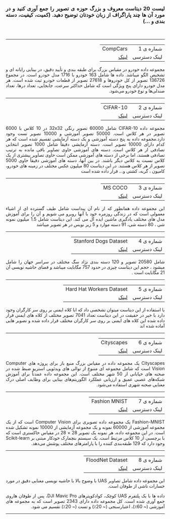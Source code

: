 <div dir="rtl" align="justify">
<h3>لیست 20 دیتاست معروف و بزرگ حوزه ی تصویر را جمع آوری کنید و در مورد آن ها چند پاراگراف از زبان خودتان توضیح دهید. (کمیت، کیفیت، دسته بندی و ...)</h3><br/>
</div>
<hr/>

<div dir="rtl" align="justify">
  <table>
 <tr>
   <td>شماره ی 1</td>
   <td>CompCars</td>
 </tr>
  <tr>
    <td>لینک دسترسی</td>
    <td><a href="http://ai.stanford.edu/~jkrause/cars/car_dataset.html">لینک</a></td>
  </tr>
</table>
  مجموعه داده خودرو در مقیاس بزرگ برای طبقه بندی و تأیید دقیق، در بینایی رایانه ای و تشخیص الگو میباشد. داده ها شامل 163 خودرو با 1716 مدل خودرو است. در مجموع 136726 تصویر از کل خودروها و 27618 تصویر از قطعات خودرو ثبت شده است. هر مدل خودرو دارای پنج ویژگی است که شامل حداکثر سرعت، جابجایی، تعداد درها، تعداد صندلی‌ها و نوع خودرو می‌شود.
</div><hr/>


<div dir="rtl" align="justify">
  <table>
 <tr>
   <td>شماره ی 2</td>
   <td>CIFAR-10</td>
 </tr>
  <tr>
    <td>لینک دسترسی</td>
    <td><a href="https://www.cs.toronto.edu/~kriz/cifar.html">لینک</a></td>
  </tr>
</table>
  مجموعه داده CIFAR-10 شامل 60000 تصویر رنگی 32x32 در 10 کلاس با 6000 تصویر در هر کلاس است. 50000 تصویر آموزشی و 10000 تصویر تست وجود دارد.مجموعه داده به پنج دسته آموزشی و یک دسته آزمایشی تقسیم شده است که هر کدام دارای 10000 تصویر است. دسته آزمایشی دقیقاً شامل 1000 تصویر انتخابی تصادفی از هر کلاس است. دسته های آموزشی حاوی تصاویر باقی مانده به ترتیب تصادفی هستند، اما برخی از دسته های آموزشی ممکن است حاوی تصاویر بیشتری از یک کلاس نسبت به کلاس دیگر باشند. در بین آنها، دسته های آموزشی دقیقاً حاوی 5000 تصویر از هر کلاس هستند.
   در این دیتاست 80 میلیون عکس مختلف در زمینه های خودرو، کامیون ، گربه، کشتی و... قرار داده شده است
</div><hr/>


<div dir="rtl" align="justify">
  <table>
 <tr>
   <td>شماره ی 3</td>
   <td>MS COCO</td>
 </tr>
  <tr>
    <td>لینک دسترسی</td>
    <td><a href="https://cocodataset.org/#download">لینک</a></td>
  </tr>
</table>
  این مجموعه داده همانطور که از نام آن پیداست شامل طیف گسترده ای از اشیاء معمولی است که در زندگی روزمره خود با آنها روبرو می شویم و آن را برای آموزش مدل های مختلف یادگیری ماشین ایده آل می کند. این دیتاست شامل 1.5 میلیون نمونه شی ، 80 دسته شی، 91 دسته موارد و 5 زیر نویس در هر تصویر میباشد
</div><hr/>


<div dir="rtl" align="justify">
  <table>
 <tr>
   <td>شماره ی 4</td>
   <td>Stanford Dogs Dataset</td>
 </tr>
  <tr>
    <td>لینک دسترسی</td>
    <td><a href="http://vision.stanford.edu/aditya86/ImageNetDogs/">لینک</a></td>
  </tr>
</table>
  شامل 20580 تصویر و 120 دسته بندی نژاد سگ مختلف در سراسر جهان را شامل میشود ، حجم این دیتاست چیزی در حدود 757 مگابایت میباشد و فضای حاشیه نویسی آن 21 مگابایت است . 
</div><hr/>



<div dir="rtl" align="justify">
  <table>
 <tr>
   <td>شماره ی 5</td>
   <td>Hard Hat Workers Dataset</td>
 </tr>
  <tr>
    <td>لینک دسترسی</td>
    <td><a href="https://public.roboflow.com/object-detection/hard-hat-workers/">لینک</a></td>
  </tr>
</table> 
  با استفاده از این دیتاست میتوان تشخصی داد که ابا کلاه ایمنی بر روی سر کارگران وجود دارد با  خیر در حقیقت در این دیتاست تعداد 7041 تصویر مختلف از کلاه های ایمنی قرار داده شده این کلاه های ایمنی بر روی سر کارگران مختلف قرار داده شده و تصویر هایی آماده شده اند
</div><hr/>

<div dir="rtl" align="justify">
  <table>
 <tr>
   <td>شماره ی 6</td>
   <td>Cityscapes</td>
 </tr>
  <tr>
    <td>لینک دسترسی</td>
    <td><a href="https://www.cityscapes-dataset.com/">لینک</a></td>
  </tr>
</table> Cityscapes یک مجموعه داده در مقیاس بزرگ منبع باز برای پروژه های Computer Vision است که شامل مجموعه ای متنوع از توالی های ویدئویی استریو ضبط شده در صحنه های خیابانی از 50 شهر مختلف است.  این مجموعه داده عمدتاً برای آموزش شبکه‌های عصبی عمیق و ارزیابی عملکرد الگوریتم‌های بینایی برای وظایف اصلی درک معنایی صحنه شهری استفاده می‌شود.
</div><hr/>


<div dir="rtl" align="justify">
  <table>
 <tr>
   <td>شماره ی 7</td>
   <td>Fashion MNIST</td>
 </tr>
  <tr>
    <td>لینک دسترسی</td>
    <td><a href="https://github.com/zalandoresearch/fashion-mnist">لینک</a></td>
  </tr>
</table> 
  Fashion-MNIST یک مجموعه داده تصویری برای Computer Vision است که از یک مجموعه آموزشی از 60000 نمونه و یک مجموعه آزمایشی از 10000 نمونه تشکیل شده است. در این مجموعه داده، هر نمونه یک تصویر 28 × 28 در مقیاس خاکستری است که با برچسبی از 10 کلاس مرتبط است. یک سیستم بنچمارک خودکار مبتنی بر Scikit-learn وجود دارد که 129 طبقه‌بندی کننده را با پارامترهای مختلف پوشش می‌دهد.
</div><hr/>



<div dir="rtl" align="justify">
  <table>
 <tr>
   <td>شماره ی 8</td>
   <td>FloodNet Dataset</td>
 </tr>
  <tr>
    <td>لینک دسترسی</td>
    <td><a href="https://github.com/BinaLab/FloodNet-Challenge-EARTHVISION2021">لینک</a></td>
  </tr>
</table> 
  این مجموعه داده شامل تصاویر UAS با وضوح بالا با حاشیه نویسی معنایی دقیق در مورد خسارات ناشی از طوفان است.

داده ها با یک پلتفرم UAS کوچک، کوادکوپترهای DJI Mavic Pro، پس از طوفان هاروی جمع آوری شده است. کل مجموعه داده دارای 2343 تصویر است که به مجموعه های آموزشی (~ 60٪)، اعتبارسنجی (~ 20٪) و تست (~ 20٪) تقسیم می شود.
</div><hr/>
